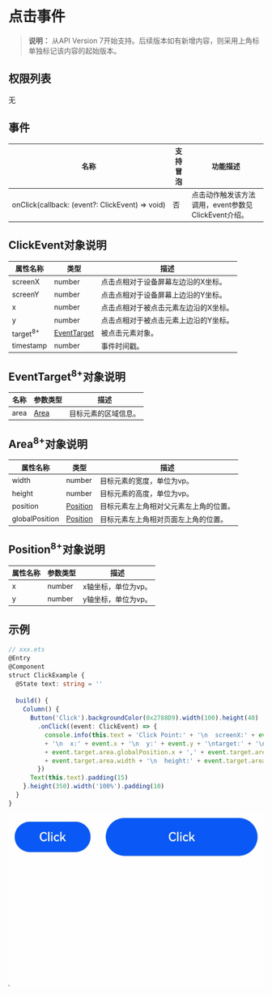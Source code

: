 # 点击事件

>  **说明：**
>  从API Version 7开始支持。后续版本如有新增内容，则采用上角标单独标记该内容的起始版本。


## 权限列表

无


## 事件

| 名称                                       | 支持冒泡 | 功能描述                              |
| ---------------------------------------- | ---- | --------------------------------- |
| onClick(callback:&nbsp;(event?:&nbsp;ClickEvent)&nbsp;=&gt;&nbsp;void) | 否    | 点击动作触发该方法调用，event参数见ClickEvent介绍。 |

## ClickEvent对象说明
| 属性名称                | 类型                               | 描述                  |
| ------------------- | -------------------------------- | ------------------- |
| screenX             | number                           | 点击点相对于设备屏幕左边沿的X坐标。  |
| screenY             | number                           | 点击点相对于设备屏幕上边沿的Y坐标。  |
| x                   | number                           | 点击点相对于被点击元素左边沿的X坐标。 |
| y                   | number                           | 点击点相对于被点击元素上边沿的Y坐标。 |
| target<sup>8+</sup> | [EventTarget](#eventtarget8对象说明) | 被点击元素对象。            |
| timestamp           | number                           | 事件时间戳。              |

## EventTarget<sup>8+</sup>对象说明
| 名称   | 参数类型              | 描述         |
| ---- | ----------------- | ---------- |
| area | [Area](#area8对象说明) | 目标元素的区域信息。 |

## Area<sup>8+</sup>对象说明
| 属性名称           | 类型                         | 描述                  |
| -------------- | -------------------------- | ------------------- |
| width          | number                     | 目标元素的宽度，单位为vp。      |
| height         | number                     | 目标元素的高度，单位为vp。      |
| position       | [Position](#position8对象说明) | 目标元素左上角相对父元素左上角的位置。 |
| globalPosition | [Position](#position8对象说明) | 目标元素左上角相对页面左上角的位置。  |

## Position<sup>8+</sup>对象说明
| 属性名称 | 参数类型   | 描述          |
| ---- | ------ | ----------- |
| x    | number | x轴坐标，单位为vp。 |
| y    | number | y轴坐标，单位为vp。 |


## 示例

```ts
// xxx.ets
@Entry
@Component
struct ClickExample {
  @State text: string = ''

  build() {
    Column() {
      Button('Click').backgroundColor(0x2788D9).width(100).height(40)
        .onClick((event: ClickEvent) => {
          console.info(this.text = 'Click Point:' + '\n  screenX:' + event.screenX + '\n  screenY:' + event.screenY
          + '\n  x:' + event.x + '\n  y:' + event.y + '\ntarget:' + '\n  component globalPos:('
          + event.target.area.globalPosition.x + ',' + event.target.area.globalPosition.y + ')\n  width:'
          + event.target.area.width + '\n  height:' + event.target.area.height)
        })
      Text(this.text).padding(15)
    }.height(350).width('100%').padding(10)
  }
}
```


![zh-cn_image_0000001210353788](figures/zh-cn_image_0000001210353788.gif)
